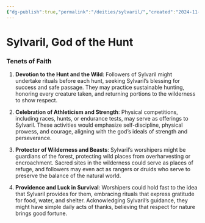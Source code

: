 ```yaml
---
{"dg-publish":true,"permalink":"/deities/sylvaril/","created":"2024-11-12T09:42:43.700-08:00","updated":"2025-01-20T20:21:06.000-08:00"}
---
```



# Sylvaril, God of the Hunt


### Tenets of Faith
1. **Devotion to the Hunt and the Wild**: Followers of Sylvaril might undertake rituals before each hunt, seeking Sylvaril’s blessing for success and safe passage. They may practice sustainable hunting, honoring every creature taken, and returning portions to the wilderness to show respect.

2. **Celebration of Athleticism and Strength**: Physical competitions, including races, hunts, or endurance tests, may serve as offerings to Sylvaril. These activities would emphasize self-discipline, physical prowess, and courage, aligning with the god’s ideals of strength and perseverance.

3. **Protector of Wilderness and Beasts**: Sylvaril’s worshipers might be guardians of the forest, protecting wild places from overharvesting or encroachment. Sacred sites in the wilderness could serve as places of refuge, and followers may even act as rangers or druids who serve to preserve the balance of the natural world.

4. **Providence and Luck in Survival**: Worshipers could hold fast to the idea that Sylvaril provides for them, embracing rituals that express gratitude for food, water, and shelter. Acknowledging Sylvaril’s guidance, they might have simple daily acts of thanks, believing that respect for nature brings good fortune.

